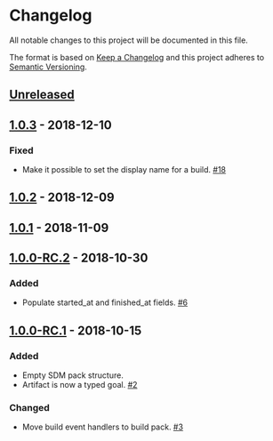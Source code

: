 # Changelog

All notable changes to this project will be documented in this file.

The format is based on [Keep a Changelog](http://keepachangelog.com/)
and this project adheres to [Semantic Versioning](http://semver.org/).

## [Unreleased](https://github.com/atomist/sdm-pack-seed/compare/1.0.3...HEAD)

## [1.0.3](https://github.com/atomist/sdm-pack-seed/compare/1.0.2...1.0.3) - 2018-12-10

### Fixed

-   Make it possible to set the display name for a build. [#18](https://github.com/atomist/sdm-pack-build/issues/18)

## [1.0.2](https://github.com/atomist/sdm-pack-seed/compare/1.0.1...1.0.2) - 2018-12-09

## [1.0.1](https://github.com/atomist/sdm-pack-seed/compare/1.0.0-RC.2...1.0.1) - 2018-11-09

## [1.0.0-RC.2](https://github.com/atomist/sdm-pack-seed/compare/1.0.0-RC.1...1.0.0-RC.2) - 2018-10-30

### Added

-   Populate started_at and finished_at fields. [#6](https://github.com/atomist/sdm-pack-build/issues/6)

## [1.0.0-RC.1](https://github.com/atomist/sdm-pack-seed/tree/1.0.0-RC.1) - 2018-10-15

### Added

-   Empty SDM pack structure.
-   Artifact is now a typed goal. [#2](https://github.com/atomist/sdm-pack-build/issues/2)

### Changed

-   Move build event handlers to build pack. [#3](https://github.com/atomist/sdm-pack-build/issues/3)
